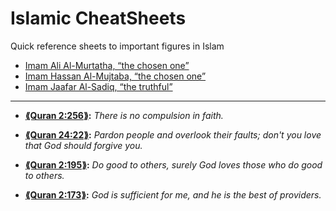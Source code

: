 <h1> Islamic CheatSheets </h1>

Quick reference sheets to important figures in Islam

-   [Imam Ali Al-Murtatha, “the chosen one”](Imam_1_Ali_Almurtatha.pdf)
-   [Imam Hassan Al-Mujtaba, “the chosen one”](Imam_2_Hassan_Almujtaba.pdf)
-   [Imam Jaafar Al-Sadiq, “the truthful”](Imam_6_Jaafar_AlSadiq.pdf)

***

-   **[⟪Quran 2:256⟫](https://quran.com/2/256):** *There is no compulsion in faith.*

-   **[⟪Quran 24:22⟫](https://quran.com/24/22):** *Pardon people and overlook their faults; don't you love*
    *that God should forgive you.*

-   **[⟪Quran 2:195⟫](https://quran.com/2/195):** *Do good to others, surely God loves those who do good to others.*

-   **[⟪Quran 2:173⟫](https://quran.com/3/173):** *God is sufficient for me, and he is the best of providers.*
